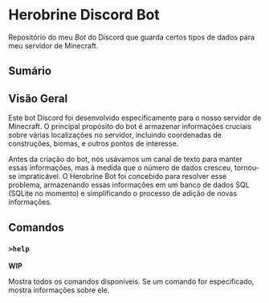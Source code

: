 # Herobrine Discord Bot

Repositório do meu *Bot* do Discord que guarda certos tipos de dados para meu servidor de Minecraft.

## Sumário

## Visão Geral

Este bot Discord foi desenvolvido especificamente para o nosso servidor de Minecraft. O principal propósito do bot é armazenar informações cruciais sobre várias localizações no servidor, incluindo coordenadas de construções, biomas, e outros pontos de interesse.

Antes da criação do bot, nós usávamos um canal de texto para manter essas informações, mas à medida que o número de dados cresceu, tornou-se impraticável. O Herobrine Bot foi concebido para resolver esse problema, armazenando essas informações em um banco de dados SQL (SQLite no momento) e simplificando o processo de adição de novas informações.

## Comandos

### `>help`

**WIP**

Mostra todos os comandos disponíveis. Se um comando for especificado, mostra informações sobre ele.